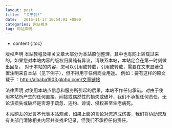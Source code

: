 ```yaml
---
layout: post
title:  "关于我!"
date:   2016-11-17 10:54:01 +0800
categories: 网站相关
tag: 网站声明
---
```


* content
{:toc}

版权声明
本站教程及相关文章大部分为本站原创整理，其中也有网上转载过来的。如果您对本站内容的版权归属纯有异议，请联系本站，本站定会在第一时刻做出回复。
对于本站的内容，您可以引用或转载，引用或转载，需要在文末显著位置注明来自本站（见下例子），但不得用于任何商业用途。
例如：要有这样的原文载于 ：http://albaba1903.glphp.com/文章链接

法律声明
对使用本站点信息和服务所引起的后果，本站不作任何承诺。对由于使用本站所产生的任何直接、间接或偶然性的损失或破坏，我们不承担任何责任，无论该损失或破坏是否源于疏忽、违约、诽谤、侵权甚至生老病死。

本站网友的发言不代表本站观点，如果上面的言论对您造成伤害，我们将协助您及有关部门清除相关内容并查找IP记录，但我们不承担任何责任。